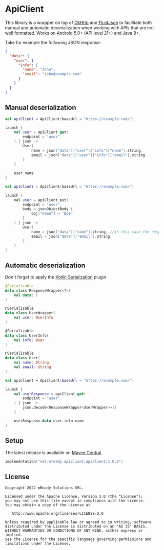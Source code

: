 ApiClient
=========

This library is a wrapper on top of [OkHttp][okhttp] and [FluidJson][fluidjson] to facilitate both manual and automatic deserialization when working with APIs that are not well formatted.
Works on Android 5.0+ (API level 21+) and Java 8+.

Take for example the following JSON response:

```json
{
  "data": {
    "user": {
      "info": {
        "name": "John",
        "email": "john@example.com"
      }
    }
  }
}
```

Manual deserialization
---

```kotlin
val apiClient = ApiClient(baseUrl = "https://example.com/")

launch {
    val user = apiClient.get(
        endpoint = "user"
    ) { json ->
        User(
            name = json["data"]["user"]["info"]["name"].string,
            email = json["data"]["user"]["info"]["email"].string
        )
    }
    
    user.name
}
```


```kotlin
val apiClient = ApiClient(baseUrl = "https://example.com/")

launch {
    val user = apiClient.put(
        endpoint = "user",
        body = jsonObjectBody {
            obj["name"] = "Doe"
        }
    ) { json ->
        User(
            name = json["data"]["name"].string, //in this case the response has another format
            email = json["data"]["email"].string
        )
    }
}
```

Automatic deserialization
---

Don't forget to apply the [Kotlin Serialization][serialization] plugin

```kotlin
@Serializable
data class ResponseWrapper<T>(
    val data: T
)

@Serializable
data class UserWrapper(
    val user: UserInfo
)

@Serializable
data class UserInfo(
    val info: User
)

@Serializable
data class User(
    val name: String,
    val email: String
)

val apiClient = ApiClient(baseUrl = "https://example.com/")

launch {
    val userResponse = apiClient.get(
        endpoint = "user"
    ) { json ->
        json.decode<ResponseWrapper<UserWrapper>>()
    }

    userResponse.data.user.info.name
}
```

Setup
--------

The latest release is available on [Maven Central](https://search.maven.org/artifact/net.mready.apiclient/apiclient).

```kotlin
implementation("net.mready.apiclient:apiclient:1.0.0")
```

License
-------

```
Copyright 2022 mReady Solutions SRL.

Licensed under the Apache License, Version 2.0 (the "License");
you may not use this file except in compliance with the License.
You may obtain a copy of the License at

   http://www.apache.org/licenses/LICENSE-2.0

Unless required by applicable law or agreed to in writing, software
distributed under the License is distributed on an "AS IS" BASIS,
WITHOUT WARRANTIES OR CONDITIONS OF ANY KIND, either express or implied.
See the License for the specific language governing permissions and
limitations under the License.
```

[okhttp]: https://github.com/square/okhttp
[fluidjson]: https://github.com/mReady/FluidJson
[serialization]: https://github.com/Kotlin/kotlinx.serialization
